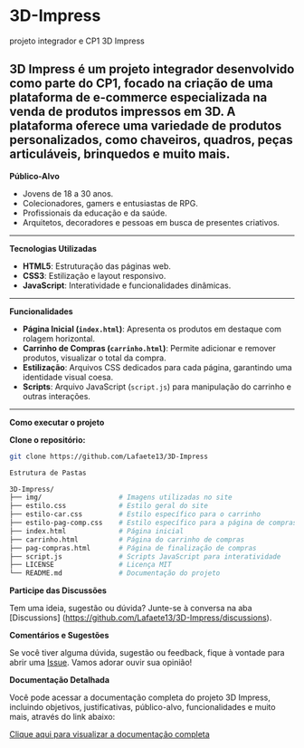 # 3D-Impress
 projeto integrador e CP1
3D Impress

**3D Impress** é um projeto integrador desenvolvido como parte do CP1, focado na criação de uma plataforma de e-commerce especializada na venda de produtos impressos em 3D. A plataforma oferece uma variedade de produtos personalizados, como chaveiros, quadros, peças articuláveis, brinquedos e muito mais.
---

**Público-Alvo**

- Jovens de 18 a 30 anos.
- Colecionadores, gamers e entusiastas de RPG.
- Profissionais da educação e da saúde.
- Arquitetos, decoradores e pessoas em busca de presentes criativos.
---

**Tecnologias Utilizadas**

- **HTML5**: Estruturação das páginas web.
- **CSS3**: Estilização e layout responsivo.
- **JavaScript**: Interatividade e funcionalidades dinâmicas.
---

**Funcionalidades**
- **Página Inicial (`index.html`)**: Apresenta os produtos em destaque com rolagem horizontal.
- **Carrinho de Compras (`carrinho.html`)**: Permite adicionar e remover produtos, visualizar o total da compra.
- **Estilização**: Arquivos CSS dedicados para cada página, garantindo uma identidade visual coesa.
- **Scripts**: Arquivo JavaScript (`script.js`) para manipulação do carrinho e outras interações.
---

**Como executar o projeto**

**Clone o repositório:**
```bash
git clone https://github.com/Lafaete13/3D-Impress

Estrutura de Pastas

3D-Impress/
├── img/                   # Imagens utilizadas no site
├── estilo.css             # Estilo geral do site
├── estilo-car.css         # Estilo específico para o carrinho
├── estilo-pag-comp.css    # Estilo específico para a página de compras
├── index.html             # Página inicial
├── carrinho.html          # Página do carrinho de compras
├── pag-compras.html       # Página de finalização de compras
├── script.js              # Scripts JavaScript para interatividade
├── LICENSE                # Licença MIT
└── README.md              # Documentação do projeto
```

**Participe das Discussões**

Tem uma ideia, sugestão ou dúvida? Junte-se à conversa na aba [Discussions] (https://github.com/Lafaete13/3D-Impress/discussions).

**Comentários e Sugestões**

Se você tiver alguma dúvida, sugestão ou feedback, fique à vontade para abrir uma [Issue](https://github.com/Lafaete13/3D-Impress/issues). Vamos adorar ouvir sua opinião!

**Documentação Detalhada**

Você pode acessar a documentação completa do projeto 3D Impress, incluindo objetivos, justificativas, público-alvo, funcionalidades e muito mais, através do link abaixo:

[Clique aqui para visualizar a documentação completa](https://docs.google.com/document/d/1zofqk3LEw1HANsm4EouS-kbWLUTX8dm5ka1kqQjkf0g/edit?usp=sharing)




